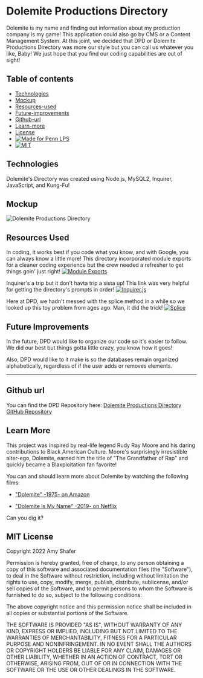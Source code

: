 # Dolemite Productions Directory

Dolemite is my name and finding out information about my production company is my game! This application could also go by CMS or a Content Management System. At this joint, we decided that DPD or Dolemite Productions Directory was more our style but you can call us whatever you like, Baby! We just hope that you find our coding capabilities are out of sight!

## Table of contents
* [Technologies](#technologies)
* [Mockup](#mockup)
* [Resources-used](#resources-used)
* [Future-improvements](#future-improvements)
* [Github-url](#github-url)
* [Learn-more](#learn-more)
* [License](#license)
* [![Made for Penn LPS](https://img.shields.io/static/v1?label=Made+for&message=Penn+LPS&color=%23005bbc)](https://bootcamp.sas.upenn.edu/)
* [![MIT](https://img.shields.io/static/v1?label=**MIT**&message=License&color=%23FFd600)](https://www.javascript.com)

## Technologies

Dolemite's Directory was created using Node.js, MySQL2, Inquirer, JavaScript, and Kung-Fu! 

## Mockup

![Dolemite Productions Directory](/assets/images/dpd.png)

## Resources Used

In coding, it works best if you code what you know, and with Google, you can always know a little more! This directory incorporated module exports for a cleaner coding experience but the crew needed a refresher to get things goin' just right!
[![Module Exports](https://img.shields.io/badge/Module-Exports-brightgreen)](https://www.sitepoint.com/understanding-module-exports-exports-node-js/)

Inquirer's a trip but it don't havta trip a sista up! This link was very helpful for getting the directory's prompts in order! 
[![Inquirer.js](https://img.shields.io/badge/npm%20package-Inquirer-blueviolet)](https://www.digitalocean.com/community/tutorials/nodejs-interactive-command-line-prompts)

Here at DPD, we hadn't messed with the splice method in a while so we looked up this toy problem from ages ago. Man, it did the trick!
[![Splice](https://img.shields.io/badge/splice-method-d701a3)](https://replit.com/@dumbledoresamy/practice-with-splice#index.js)

## Future Improvements

In the future, DPD would like to organize our code so it's easier to follow. We did our best but things gotta little crazy, you know how it goes! 

Also, DPD would like to it make is so the databases remain organized alphabetically, regardless of if the user adds or removes elements. 

---

## Github url
You can find the DPD Repository here:
[Dolemite Productions Directory GitHub Repository](https://github.com/AmyShafer/Dolemite-Productions-Directory) 

## Learn More

This project was inspired by real-life legend Rudy Ray Moore and his daring contributions to Black American Culture. Moore's surprisingly irresistible alter-ego, Dolemite, earned him the title of "The Grandfather of Rap" and quickly became a Blaxploitation fan favorite!

You can and should learn more about Dolemite by watching the following films:

* ["Dolemite" -1975- on Amazon](https://www.amazon.com/Dolemite-Rudy-Ray-Moore/dp/B07DQ5MRZZ)

* ["Dolemite Is My Name" -2019- on Netflix](https://www.youtube.com/watch?v=Ws1YIKsuTjQ) 

Can you dig it?

## MIT License
Copyright 2022 Amy Shafer

Permission is hereby granted, free of charge, to any person obtaining a copy of this software and associated documentation files (the "Software"), to deal in the Software without restriction, including without limitation the rights to use, copy, modify, merge, publish, distribute, sublicense, and/or sell copies of the Software, and to permit persons to whom the Software is furnished to do so, subject to the following conditions:

The above copyright notice and this permission notice shall be included in all copies or substantial portions of the Software.

THE SOFTWARE IS PROVIDED "AS IS", WITHOUT WARRANTY OF ANY KIND, EXPRESS OR IMPLIED, INCLUDING BUT NOT LIMITED TO THE WARRANTIES OF MERCHANTABILITY, FITNESS FOR A PARTICULAR PURPOSE AND NONINFRINGEMENT. IN NO EVENT SHALL THE AUTHORS OR COPYRIGHT HOLDERS BE LIABLE FOR ANY CLAIM, DAMAGES OR OTHER LIABILITY, WHETHER IN AN ACTION OF CONTRACT, TORT OR OTHERWISE, ARISING FROM, OUT OF OR IN CONNECTION WITH THE SOFTWARE OR THE USE OR OTHER DEALINGS IN THE SOFTWARE.

